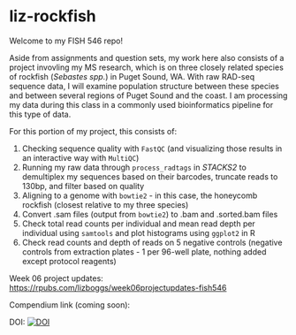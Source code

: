 # liz-rockfish

Welcome to my FISH 546 repo!

Aside from assignments and question sets, my work here also consists of a project invovling my MS research, which is on three closely related species of rockfish (*Sebastes spp.*) in Puget Sound, WA.
With raw RAD-seq sequence data, I will examine population structure between these species and between several regions of Puget Sound and the coast. I am processing my data during this class in a commonly used bioinformatics pipeline for this type of data.

For this portion of my project, this consists of:
  1. Checking sequence quality with `FastQC` (and visualizing those results in an interactive way with `MultiQC`)
  2. Running my raw data through `process_radtags` in *STACKS2* to demultiplex my sequences based on their barcodes, truncate reads to 130bp, and filter based on quality
  3. Aligning to a genome with `bowtie2` - in this case, the honeycomb rockfish (closest relative to my three species)
  4. Convert .sam files (output from `bowtie2`) to .bam and .sorted.bam files
  5. Check total read counts per individual and mean read depth per individual using `samtools` and plot histograms using `ggplot2` in R
  7. Check read counts and depth of reads on 5 negative controls (negative controls from extraction plates - 1 per 96-well plate, nothing added except protocol reagents)

Week 06 project updates: https://rpubs.com/lizboggs/week06projectupdates-fish546

Compendium link (coming soon):

DOI: [![DOI](https://zenodo.org/badge/958870260.svg)](https://doi.org/10.5281/zenodo.15588397)
